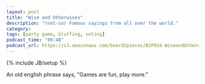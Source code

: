 ```yaml
---
layout: post
title: "Wise and Otherwises"
description: "(not-so) Famous sayings from all over the world."
category: 
tags: [party game, bluffing, voting]
podcast_time: "09:48"
podcast_url: https://s3.amazonaws.com/board2pieces/B2P016-WiseandOtherwise.mp3
---
```

{% include JB/setup %}

An old english phrase says, "Games are fun, play more."
